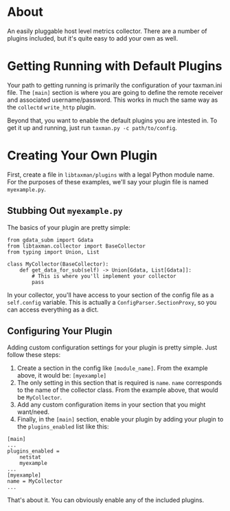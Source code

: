 # About
An easily pluggable host level metrics collector.  There are a number of plugins included, but it's quite easy to add your own as well.

# Getting Running with Default Plugins
Your path to getting running is primarily the configuration of your taxman.ini file.  The `[main]` section is where you are going to define the remote receiver and associated username/password.  This works in much the same way as the `collectd` `write_http` plugin.

Beyond that, you want to enable the default plugins you are intested in.  To get it up and running, just run `taxman.py -c path/to/config`.

# Creating Your Own Plugin
First, create a file in `libtaxman/plugins` with a legal Python module name.  For the purposes of these examples, we'll say your plugin file is named `myexample.py`.

## Stubbing Out `myexample.py`
The basics of your plugin are pretty simple:

```
from gdata_subm import Gdata
from libtaxman.collector import BaseCollector
from typing import Union, List

class MyCollector(BaseCollector):
    def get_data_for_sub(self) -> Union[Gdata, List[Gdata]]:
        # This is where you'll implement your collector
        pass
```

In your collector, you'll have access to your section of the config file as a `self.config` variable.  This is actually a `ConfigParser.SectionProxy`, so you can access everything as a dict.

## Configuring Your Plugin
Adding custom configuration settings for your plugin is pretty simple.  Just follow these steps:

1.  Create a section in the config like `[module_name]`.  From the example above, it would be: `[myexample]`
2.  The only setting in this section that is required is `name`.  `name` corresponds to the name of the collector class.  From the example above, that would be `MyCollector`.
3.  Add any custom configuration items in your section that you might want/need.
4.  Finally, in the `[main]` section, enable your plugin by adding your plugin to the `plugins_enabled` list like this:

```
[main]
...
plugins_enabled =
    netstat
    myexample
...
[myexample]
name = MyCollector
...
```

That's about it.  You can obviously enable any of the included plugins.

